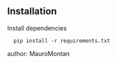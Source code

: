 
## Installation

Install dependencies
  
```basg
  pip install -r requirements.txt
```

author: MauroMontan